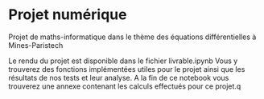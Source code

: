 # Projet numérique
Projet de maths-informatique dans le thème des équations différentielles à Mines-Paristech

Le rendu du projet est disponible dans le fichier livrable.ipynb
Vous y trouverez des fonctions implémentées utiles pour le projet ainsi que les résultats de nos tests et leur analyse. A la fin de ce notebook vous trouverez une annexe contenant les calculs effectués pour ce projet.q
